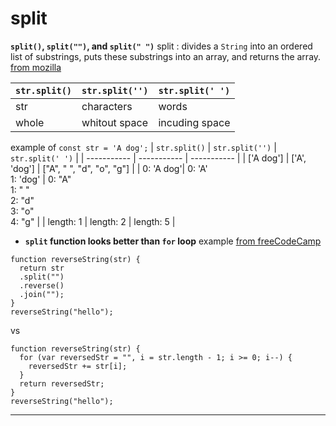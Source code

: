 # split

**`split()`, `split("")`, and `split(" ")`**
split
: divides a `String` into an ordered list of substrings, puts these substrings into an array, and returns the array. 
[from mozilla](https://developer.mozilla.org/en-US/docs/Web/JavaScript/Reference/Global_Objects/String/split)


| `str.split()` | `str.split('')` | `str.split(' ')` |
| ----------- | ----------- | ----------- |
| str | characters | words |
| whole | whitout space | incuding space |

example of `const str = 'A dog';`
| `str.split()` | `str.split('')` | `str.split(' ')` |
| ----------- | ----------- | ----------- |
| ['A dog'] | ['A', 'dog']  | ["A", " ", "d", "o", "g"] |
| 0: 'A dog'| 0: 'A' <br /> 1: 'dog' | 0: "A"<br /> 1: " "<br /> 2: "d"<br /> 3: "o"<br /> 4: "g" |
| length: 1 | length: 2 | length: 5 |

- **`split` function looks better than `for` loop**
example [from freeCodeCamp](https://www.freecodecamp.org/learn/javascript-algorithms-and-data-structures#basic-algorithm-scripting)
```
function reverseString(str) {
  return str
  .split("")
  .reverse()
  .join("");
}
reverseString("hello");
```
vs
```
function reverseString(str) {
  for (var reversedStr = "", i = str.length - 1; i >= 0; i--) {
    reversedStr += str[i];
  }
  return reversedStr;
}
reverseString("hello");
```
---
